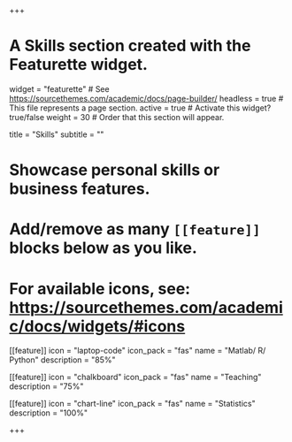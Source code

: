 +++
# A Skills section created with the Featurette widget.
widget = "featurette"  # See https://sourcethemes.com/academic/docs/page-builder/
headless = true  # This file represents a page section.
active = true  # Activate this widget? true/false
weight = 30  # Order that this section will appear.

title = "Skills"
subtitle = ""

# Showcase personal skills or business features.
# 
# Add/remove as many `[[feature]]` blocks below as you like.
# 
# For available icons, see: https://sourcethemes.com/academic/docs/widgets/#icons

[[feature]]
  icon = "laptop-code"
  icon_pack = "fas"
  name = "Matlab/ R/ Python"
  description = "85%"

[[feature]]
  icon = "chalkboard"
  icon_pack = "fas"
  name = "Teaching"
  description = "75%"
  
[[feature]]
  icon = "chart-line"
  icon_pack = "fas"
  name = "Statistics"
  description = "100%"  
  

+++
